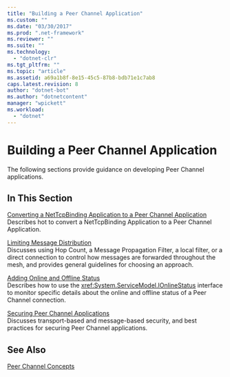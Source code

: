 ```yaml
---
title: "Building a Peer Channel Application"
ms.custom: ""
ms.date: "03/30/2017"
ms.prod: ".net-framework"
ms.reviewer: ""
ms.suite: ""
ms.technology: 
  - "dotnet-clr"
ms.tgt_pltfrm: ""
ms.topic: "article"
ms.assetid: a69a1b8f-8e15-45c5-87b8-bdb71e1c7ab8
caps.latest.revision: 8
author: "dotnet-bot"
ms.author: "dotnetcontent"
manager: "wpickett"
ms.workload: 
  - "dotnet"
---
```

# Building a Peer Channel Application
The following sections provide guidance on developing Peer Channel applications.  
  
## In This Section  
 [Converting a NetTcpBinding Application to a Peer Channel Application](../../../../docs/framework/wcf/feature-details/converting-a-nettcpbinding-application-to-a-peer-channel-application.md)  
 Describes hot to convert a NetTcpBinding Application to a Peer Channel Application.  
  
 [Limiting Message Distribution](../../../../docs/framework/wcf/feature-details/limiting-message-distribution.md)  
 Discusses using Hop Count, a Message Propagation Filter, a local filter, or a direct connection to control how messages are forwarded throughout the mesh, and provides general guidelines for choosing an approach.  
  
 [Adding Online and Offline Status](../../../../docs/framework/wcf/feature-details/adding-online-and-offline-status.md)  
 Describes how to use the <xref:System.ServiceModel.IOnlineStatus> interface to monitor specific details about the online and offline status of a Peer Channel connection.  
  
 [Securing Peer Channel Applications](../../../../docs/framework/wcf/feature-details/securing-peer-channel-applications.md)  
 Discusses transport-based and message-based security, and best practices for securing Peer Channel applications.  
  
## See Also  
 [Peer Channel Concepts](../../../../docs/framework/wcf/feature-details/peer-channel-concepts.md)
